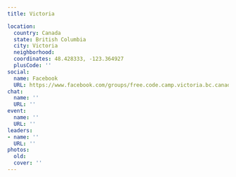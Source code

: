```yaml
---
title: Victoria

location:
  country: Canada
  state: British Columbia
  city: Victoria
  neighborhood: 
  coordinates: 48.428333, -123.364927
  plusCode: ''
social:
  name: Facebook
  URL: https://www.facebook.com/groups/free.code.camp.victoria.bc.canada
chat:
  name: ''
  URL: ''
event:
  name: ''
  URL: ''
leaders:
- name: ''
  URL: ''
photos:
  old: 
  cover: ''
---
```

